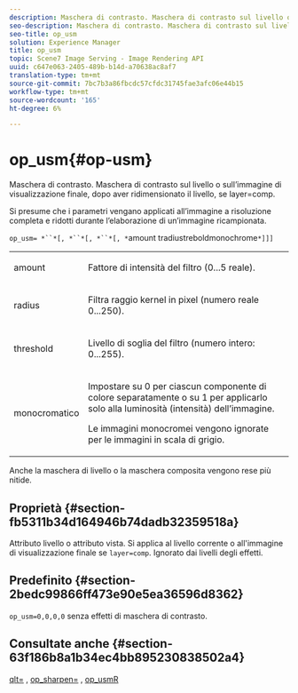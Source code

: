 ```yaml
---
description: Maschera di contrasto. Maschera di contrasto sul livello o sull’immagine di visualizzazione finale, dopo aver ridimensionato il livello, se layer=comp.
seo-description: Maschera di contrasto. Maschera di contrasto sul livello o sull’immagine di visualizzazione finale, dopo aver ridimensionato il livello, se layer=comp.
seo-title: op_usm
solution: Experience Manager
title: op_usm
topic: Scene7 Image Serving - Image Rendering API
uuid: c647e063-2405-489b-b14d-a70638ac8af7
translation-type: tm+mt
source-git-commit: 7bc7b3a86fbcdc57cfdc31745fae3afc06e44b15
workflow-type: tm+mt
source-wordcount: '165'
ht-degree: 6%

---
```



# op_usm{#op-usm}

Maschera di contrasto. Maschera di contrasto sul livello o sull’immagine di visualizzazione finale, dopo aver ridimensionato il livello, se layer=comp.

Si presume che i parametri vengano applicati all’immagine a risoluzione completa e ridotti durante l’elaborazione di un’immagine ricampionata.

`op_usm= *``*[, *``*[, *``*[, *`amount tradiustreboldmonochrome`*]]]`

<table id="simpletable_0697E3BCB45F41C494D93A6017ADD2BF"> 
 <tr class="strow"> 
  <td class="stentry"> <p><span class="codeph"><span class="varname"> amount</span></span> </p></td> 
  <td class="stentry"> <p>Fattore di intensità del filtro (0...5 reale). </p></td> 
 </tr> 
 <tr class="strow"> 
  <td class="stentry"> <p><span class="codeph"><span class="varname"> radius</span></span> </p></td> 
  <td class="stentry"> <p>Filtra raggio kernel in pixel (numero reale 0...250). </p></td> 
 </tr> 
 <tr class="strow"> 
  <td class="stentry"> <p><span class="codeph"><span class="varname"> threshold</span></span> </p></td> 
  <td class="stentry"> <p>Livello di soglia del filtro (numero intero: 0...255). </p></td> 
 </tr> 
 <tr class="strow"> 
  <td class="stentry"> <p><span class="codeph"><span class="varname"> monocromatico</span></span> </p></td> 
  <td class="stentry"> <p>Impostare su 0 per ciascun componente di colore separatamente o su 1 per applicarlo solo alla luminosità (intensità) dell’immagine. </p> <p> <span class="codeph"><span class="varname"> Le immagini </span></span> monocromei vengono ignorate per le immagini in scala di grigio. </p></td> 
 </tr> 
</table>

Anche la maschera di livello o la maschera composita vengono rese più nitide.

## Proprietà {#section-fb5311b34d164946b74dadb32359518a}

Attributo livello o attributo vista. Si applica al livello corrente o all&#39;immagine di visualizzazione finale se `layer=comp`. Ignorato dai livelli degli effetti.

## Predefinito {#section-2bedc99866ff473e90e5ea36596d8362}

`op_usm=0,0,0,0` senza effetti di maschera di contrasto.

## Consultate anche {#section-63f186b8a1b34ec4bb895230838502a4}

[qlt=](../../../../../is-api/http-ref/image-serving-api-ref/c-http-protocol-reference/c-command-reference/r-is-http-qlt.md#reference-f69ed0758c784b0385d979820546d352) ,  [op_sharpen=](../../../../../is-api/http-ref/image-serving-api-ref/c-http-protocol-reference/c-command-reference/r-op-sharpen.md#reference-c32573230c6140f883efdaa201ea8541) ,  [op_usmR](../../../../../is-api/http-ref/image-serving-api-ref/c-http-protocol-reference/c-command-reference/r-op-usmr.md#reference-c0168bc1e3a24370883670c09bcb0fef)
